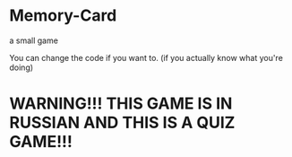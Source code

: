 # Memory-Card

a small game

You can change the code if you want to. (if you actually know what you're doing)

# WARNING!!! THIS GAME IS IN RUSSIAN AND THIS IS A QUIZ GAME!!!
